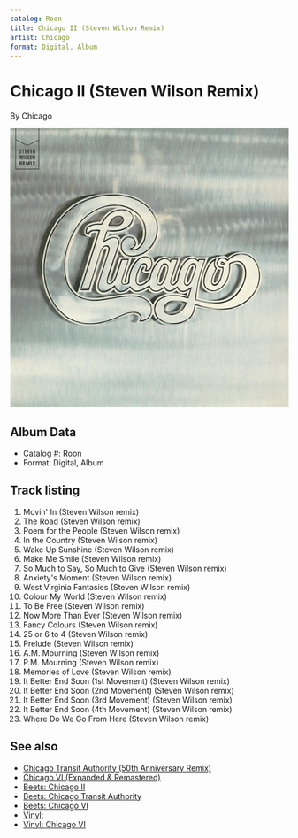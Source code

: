 ```yaml
---
catalog: Roon
title: Chicago II (Steven Wilson Remix)
artist: Chicago
format: Digital, Album
---
```


# Chicago II (Steven Wilson Remix)

By Chicago

![](../../assets/albumcovers/Chicago-Chicago_II_Steven_Wilson_Remix.png)

## Album Data

- Catalog #: Roon
- Format: Digital, Album


## Track listing


1. Movin' In (Steven Wilson remix)
2. The Road (Steven Wilson remix)
3. Poem for the People (Steven Wilson remix)
4. In the Country (Steven Wilson remix)
5. Wake Up Sunshine (Steven Wilson remix)
6. Make Me Smile (Steven Wilson remix)
7. So Much to Say, So Much to Give (Steven Wilson remix)
8. Anxiety's Moment (Steven Wilson remix)
9. West Virginia Fantasies (Steven Wilson remix)
10. Colour My World (Steven Wilson remix)
11. To Be Free (Steven Wilson remix)
12. Now More Than Ever (Steven Wilson remix)
13. Fancy Colours (Steven Wilson remix)
14. 25 or 6 to 4 (Steven Wilson remix)
15. Prelude (Steven Wilson remix)
16. A.M. Mourning (Steven Wilson remix)
17. P.M. Mourning (Steven Wilson remix)
18. Memories of Love (Steven Wilson remix)
19. It Better End Soon (1st Movement) (Steven Wilson remix)
20. It Better End Soon (2nd Movement) (Steven Wilson remix)
21. It Better End Soon (3rd Movement) (Steven Wilson remix)
22. It Better End Soon (4th Movement) (Steven Wilson remix)
23. Where Do We Go From Here (Steven Wilson remix)


## See also

- [Chicago Transit Authority (50th Anniversary Remix)](Chicago_Transit_Authority_50th_Anniversary_Remix.md)
- [Chicago VI (Expanded & Remastered)](Chicago_VI_Expanded_and_Remastered.md)
- [Beets: Chicago II](../../Beets/Chicago/Chicago_II.md)
- [Beets: Chicago Transit Authority](../../Beets/Chicago/Chicago_Transit_Authority.md)
- [Beets: Chicago VI](../../Beets/Chicago/Chicago_VI.md)
- [Vinyl: ](../../Vinyl/Chicago/Chicago.md)
- [Vinyl: Chicago VI](../../Vinyl/Chicago/Chicago_VI.md)
